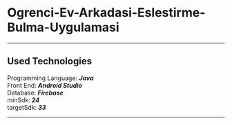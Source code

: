 # Ogrenci-Ev-Arkadasi-Eslestirme-Bulma-Uygulamasi

 <hr>
<h2> Used Technologies </h2>
Programming Language: <em><strong>Java</strong></em> <br>
Front End: <em><strong>Android Studio</strong></em> <br>
Database: <em><strong>Firebase</strong></em> <br>
minSdk:<em><strong> 24</strong></em> <br>
targetSdk:<em><strong> 33</strong></em> <br>
    
    
<hr>



